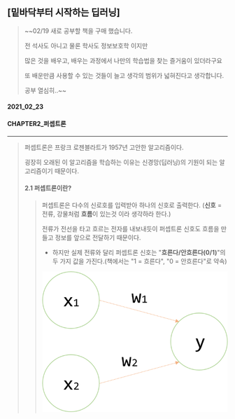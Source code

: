 ## [밑바닥부터 시작하는 딥러닝]
> ~~02/19 새로 공부할 책을 구매 했습니다.
> 
> 전 석사도 아니고 물론 학사도 정보보호학 이지만
> 
> 많은 것을 배우고, 배우는 과정에서 나만의 학습법을 찾는 즐거움이 있더라구요
> 
> 또 배운만큼 사용할 수 있는 것들이 늘고 생각의 범위가 넓혀진다고 생각합니다.
> 
> 공부 열심히..~~
#### 2021_02_23
#### CHAPTER2_퍼셉트론
---
> 퍼셉트론은 프랑크 로젠블라트가 1957년 고안한 알고리즘이다.
> 
> 굉장히 오래된 이 알고리즘을 학습하는 이유는 신경망(딥러닝)의 기원이 되는 알고리즘이기 때문이다.
> 
> #### 2.1 퍼셉트론이란?
>> 퍼셉트론은 다수의 신로호를 입력받아 하나의 신호로 출력한다. (**신호** = 전류, 강물처럼 **흐름**이 있는것 이라 생각하라 한다.)
>> 
>> 전류가 전선을 타고 흐르는 전자를 내보내듯이 퍼셉트론 신호도 흐름을 만들고 정보를 앞으로 전달하기 때문이다.
>> - 하지만 실제 전류와 달리 퍼셉트론 신호는 "**흐른다/안흐른다(0/1)**"의 두 가지 값을 가진다.(책에서는 "1 = 흐른다", "0 = 안흐른다"로 약속)
>> 
>> ![퍼셉트론](../image/01/perceptron.png)
>>
